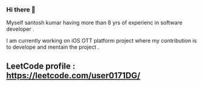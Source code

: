 ### Hi there 👋
Myself santosh kumar having more than 8 yrs of experienc in software developer .

I am currently working on iOS OTT platform project where my contribution is to develope and mentain the project .

## LeetCode profile : https://leetcode.com/user0171DG/



<!--
**santosh337/santosh337** is a ✨ _special_ ✨ repository because its `README.md` (this file) appears on your GitHub profile.

Here are some ideas to get you started:

- 🔭 I’m currently working on ...
- 🌱 I’m currently learning ...
- 👯 I’m looking to collaborate on ...
- 🤔 I’m looking for help with ...
- 💬 Ask me about ...
- 📫 How to reach me: ...
- 😄 Pronouns: ...
- ⚡ Fun fact: ...
-->
